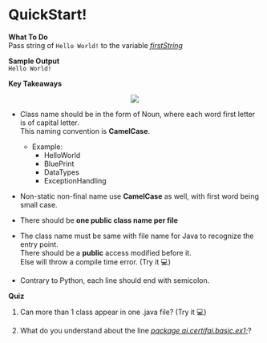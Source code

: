 # QuickStart!

**What To Do**  
Pass string of `Hello World!` to the variable [_firstString_](https://github.com/CertifaiAI/learn-java-the-certifai-way/blob/master/java-core/src/main/java/ai/certifai/basic/ex1/HelloWorld.java#L38)
 

**Sample Output**  
`
Hello World!  
`  

**Key Takeaways**

<p align="center">
  <img src="metadata/publicClass.jpg">
</p> 

- Class name should be in the form of Noun, where each word first letter is of capital letter.  
  This naming convention is **CamelCase**.  
    - Example: 
        - HelloWorld
        - BluePrint
        - DataTypes
        - ExceptionHandling
        
- Non-static non-final name use **CamelCase** as well, with first word being small case.  

- There should be **one public class name per file**

- The class name must be same with file name for Java to recognize the entry point.  
There should be a **public** access modified before it.  
Else will throw a compile time error. (Try it :computer:)

- Contrary to Python, each line should end with semicolon.


**Quiz**  
1. Can more than 1 class appear in one .java file?  (Try it :computer:)

2. What do you understand about the line [_package ai.certifai.basic.ex1;_](https://github.com/CertifaiAI/learn-java-the-certifai-way/blob/master/java-core/src/main/java/ai/certifai/basic/ex1/HelloWorld.java#L16)?
